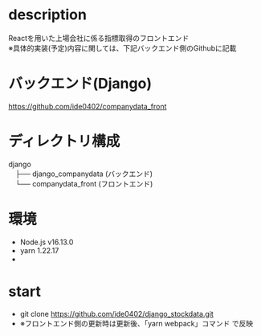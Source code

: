 
# description
Reactを用いた上場会社に係る指標取得のフロントエンド  
※具体的実装(予定)内容に関しては、下記バックエンド側のGithubに記載


# バックエンド(Django)
https://github.com/ide0402/companydata_front

# ディレクトリ構成

django  
　├── django_companydata (バックエンド)  
　└── companydata_front (フロントエンド)

# 環境
- Node.js  v16.13.0
- yarn  1.22.17
- 

# start
- git clone https://github.com/ide0402/django_stockdata.git
- ※フロントエンド側の更新時は更新後、「yarn webpack」コマンド で反映
